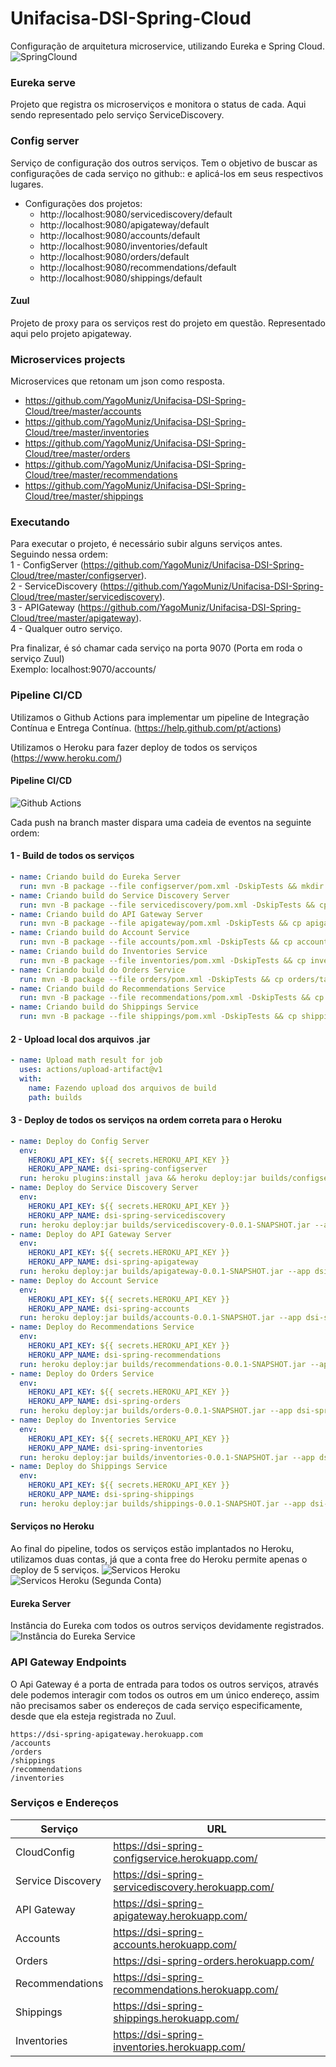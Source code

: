 # Unifacisa-DSI-Spring-Cloud

Configuração de arquitetura microservice, utilizando Eureka e Spring Cloud.
![SpringClound](https://github.com/YagoMuniz/Unifacisa-DSI-Spring-Cloud/blob/master/images/eureka.jpeg)

### Eureka serve

Projeto que registra os microserviços e monitora o status de cada. Aqui sendo representado pelo serviço ServiceDiscovery.

### Config server

Serviço de configuração dos outros serviços. Tem o objetivo de buscar as configurações de cada serviço no github::
e aplicá-los em seus respectivos lugares.

- Configurações dos projetos:
  - http://localhost:9080/servicediscovery/default
  - http://localhost:9080/apigateway/default
  - http://localhost:9080/accounts/default
  - http://localhost:9080/inventories/default
  - http://localhost:9080/orders/default
  - http://localhost:9080/recommendations/default
  - http://localhost:9080/shippings/default

#### Zuul

Projeto de proxy para os serviços rest do projeto em questão. Representado aqui pelo projeto apigateway.

### Microservices projects

Microservices que retonam um json como resposta.

- https://github.com/YagoMuniz/Unifacisa-DSI-Spring-Cloud/tree/master/accounts
- https://github.com/YagoMuniz/Unifacisa-DSI-Spring-Cloud/tree/master/inventories
- https://github.com/YagoMuniz/Unifacisa-DSI-Spring-Cloud/tree/master/orders
- https://github.com/YagoMuniz/Unifacisa-DSI-Spring-Cloud/tree/master/recommendations
- https://github.com/YagoMuniz/Unifacisa-DSI-Spring-Cloud/tree/master/shippings

### Executando

Para executar o projeto, é necessário subir alguns serviços antes. <br />
Seguindo nessa ordem:<br />
1 - ConfigServer (https://github.com/YagoMuniz/Unifacisa-DSI-Spring-Cloud/tree/master/configserver).<br />
2 - ServiceDiscovery (https://github.com/YagoMuniz/Unifacisa-DSI-Spring-Cloud/tree/master/servicediscovery).<br />
3 - APIGateway (https://github.com/YagoMuniz/Unifacisa-DSI-Spring-Cloud/tree/master/apigateway).<br />
4 - Qualquer outro serviço.<br />

Pra finalizar, é só chamar cada serviço na porta 9070 (Porta em roda o serviço Zuul)<br />
Exemplo: localhost:9070/accounts/

### Pipeline CI/CD

Utilizamos o Github Actions para implementar um pipeline de Integração Contínua e Entrega Contínua.
(https://help.github.com/pt/actions)

Utilizamos o Heroku para fazer deploy de todos os serviços
(https://www.heroku.com/)

#### Pipeline CI/CD

![Github Actions](https://github.com/YagoMuniz/Unifacisa-DSI-Spring-Cloud/blob/master/images/actions-pipeline.jpeg)

Cada push na branch master dispara uma cadeia de eventos na seguinte ordem:

#### 1 - Build de todos os serviços

```yml
- name: Criando build do Eureka Server
  run: mvn -B package --file configserver/pom.xml -DskipTests && mkdir builds && cp configserver/target/*.jar builds
- name: Criando build do Service Discovery Server
  run: mvn -B package --file servicediscovery/pom.xml -DskipTests && cp servicediscovery/target/*.jar builds
- name: Criando build do API Gateway Server
  run: mvn -B package --file apigateway/pom.xml -DskipTests && cp apigateway/target/*.jar builds
- name: Criando build do Account Service
  run: mvn -B package --file accounts/pom.xml -DskipTests && cp accounts/target/*.jar builds
- name: Criando build do Inventories Service
  run: mvn -B package --file inventories/pom.xml -DskipTests && cp inventories/target/*.jar builds
- name: Criando build do Orders Service
  run: mvn -B package --file orders/pom.xml -DskipTests && cp orders/target/*.jar builds
- name: Criando build do Recommendations Service
  run: mvn -B package --file recommendations/pom.xml -DskipTests && cp recommendations/target/*.jar builds
- name: Criando build do Shippings Service
  run: mvn -B package --file shippings/pom.xml -DskipTests && cp shippings/target/*.jar builds
```

#### 2 - Upload local dos arquivos .jar

```yml
- name: Upload math result for job
  uses: actions/upload-artifact@v1
  with:
    name: Fazendo upload dos arquivos de build
    path: builds
```

#### 3 - Deploy de todos os serviços na ordem correta para o Heroku

```yml
- name: Deploy do Config Server
  env:
    HEROKU_API_KEY: ${{ secrets.HEROKU_API_KEY }}
    HEROKU_APP_NAME: dsi-spring-configserver
  run: heroku plugins:install java && heroku deploy:jar builds/configserver-0.0.1-SNAPSHOT.jar --app dsi-spring-configserver
- name: Deploy do Service Discovery Server
  env:
    HEROKU_API_KEY: ${{ secrets.HEROKU_API_KEY }}
    HEROKU_APP_NAME: dsi-spring-servicediscovery
  run: heroku deploy:jar builds/servicediscovery-0.0.1-SNAPSHOT.jar --app dsi-spring-servicediscovery
- name: Deploy do API Gateway Server
  env:
    HEROKU_API_KEY: ${{ secrets.HEROKU_API_KEY }}
    HEROKU_APP_NAME: dsi-spring-apigateway
  run: heroku deploy:jar builds/apigateway-0.0.1-SNAPSHOT.jar --app dsi-spring-apigateway
- name: Deploy do Account Service
  env:
    HEROKU_API_KEY: ${{ secrets.HEROKU_API_KEY }}
    HEROKU_APP_NAME: dsi-spring-accounts
  run: heroku deploy:jar builds/accounts-0.0.1-SNAPSHOT.jar --app dsi-spring-accounts
- name: Deploy do Recommendations Service
  env:
    HEROKU_API_KEY: ${{ secrets.HEROKU_API_KEY }}
    HEROKU_APP_NAME: dsi-spring-recommendations
  run: heroku deploy:jar builds/recommendations-0.0.1-SNAPSHOT.jar --app dsi-spring-recommendations
- name: Deploy do Orders Service
  env:
    HEROKU_API_KEY: ${{ secrets.HEROKU_API_KEY }}
    HEROKU_APP_NAME: dsi-spring-orders
  run: heroku deploy:jar builds/orders-0.0.1-SNAPSHOT.jar --app dsi-spring-orders
- name: Deploy do Inventories Service
  env:
    HEROKU_API_KEY: ${{ secrets.HEROKU_API_KEY }}
    HEROKU_APP_NAME: dsi-spring-inventories
  run: heroku deploy:jar builds/inventories-0.0.1-SNAPSHOT.jar --app dsi-spring-inventories
- name: Deploy do Shippings Service
  env:
    HEROKU_API_KEY: ${{ secrets.HEROKU_API_KEY }}
    HEROKU_APP_NAME: dsi-spring-shippings
  run: heroku deploy:jar builds/shippings-0.0.1-SNAPSHOT.jar --app dsi-spring-shippings
```

#### Serviços no Heroku

Ao final do pipeline, todos os serviços estão implantados no Heroku, utilizamos duas contas, já que a conta free do Heroku permite apenas o deploy de 5 serviços.
![Servicos Heroku](https://github.com/YagoMuniz/Unifacisa-DSI-Spring-Cloud/blob/master/images/services1.jpg)
![Servicos Heroku (Segunda Conta)](https://github.com/YagoMuniz/Unifacisa-DSI-Spring-Cloud/blob/master/images/services2.jpeg)

#### Eureka Server

Instância do Eureka com todos os outros serviços devidamente registrados.
![Instância do Eureka Service](https://github.com/YagoMuniz/Unifacisa-DSI-Spring-Cloud/blob/master/images/eureka2.jpeg)

### API Gateway Endpoints

O Api Gateway é a porta de entrada para todos os outros serviços, através dele podemos interagir com todos os outros em um único endereço, assim não precisamos saber os endereços de cada serviço especificamente, desde que ela esteja registrada no Zuul.

    https://dsi-spring-apigateway.herokuapp.com
    /accounts
    /orders
    /shippings
    /recommendations
    /inventories

### Serviços e Endereços

| Serviço           | URL                                                |
| ----------------- | -------------------------------------------------- |
| CloudConfig       | https://dsi-spring-configservice.herokuapp.com/    |
| Service Discovery | https://dsi-spring-servicediscovery.herokuapp.com/ |
| API Gateway       | https://dsi-spring-apigateway.herokuapp.com/       |
| Accounts          | https://dsi-spring-accounts.herokuapp.com/         |
| Orders            | https://dsi-spring-orders.herokuapp.com/           |
| Recommendations   | https://dsi-spring-recommendations.herokuapp.com/  |
| Shippings         | https://dsi-spring-shippings.herokuapp.com/        |
| Inventories       | https://dsi-spring-inventories.herokuapp.com/      |
